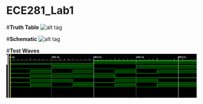 ECE281_Lab1
===========


#**Truth Table**
![alt tag](https://raw.github.com/JohnTerragnoli/ECE281_Lab1/master/Truth%20Table.PNG "Truth Table")


#**Schematic**
![alt tag](https://raw.github.com/JohnTerragnoli/ECE281_Lab1/master/Terragnoli%20Schematic.JPG "Logic Circuit")

#**Test Waves**
![alt tag](https://github.com/JohnTerragnoli/ECE281_Lab1/blob/master/Prelab%20waves.PNG "Text Waves")
